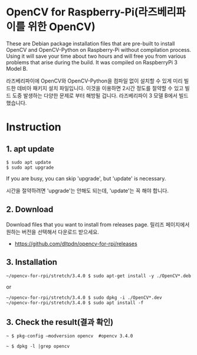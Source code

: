 # OpenCV for Raspberry-Pi(라즈베리파이를 위한 OpenCV)
These are Debian package installation files that are pre-built to install OpenCV and OpenCV-Python on Raspberry-Pi without compilation process.
Using it will save your time about two hours and will free you from various problems that arise during the build.
It was compiled on RaspberryPi 3 Model B.

라즈베리파이에 OpenCV와 OpenCV-Python을 컴파일 없이 설치할 수 있게 미리 빌드한 데비아 패키지 설치 파일입니다.
이것을 이용하면 2시간 정도를 절약할 수 있고 빌드 도중 발생하는 다양한 문제로 부터 해방될 겁니다.
라즈베리파이 3 모델 B에서 빌드했습니다.


# Instruction

## 1. apt update
```
$ sudo apt update
$ sudo apt upgrade
```
If you are busy, you can skip 'upgrade', but 'update' is necessary.

시간을 절약하려면 'upgrade'는 안해도 되는데, 'update'는 꼭 해야 합니다.

## 2. Download
Download files that you want to install from releases page.
릴리즈 페이지에서 원하는 버전을 선택해서 다운로드 받으세요.

* https://github.com/dltpdn/opencv-for-rpi/releases

## 3. Installation
```
~/opencv-for-rpi/stretch/3.4.0 $ sudo apt-get install -y ./OpenCV*.deb
```
or
```
~/opencv-for-rpi/stretch/3.4.0 $ sudo dpkg -i ./OpenCV*.dev
~/opencv-for-rpi/stretch/3.4.0 $ sudo apt install -f
```

## 3. Check the result(결과 확인)
```
~ $ pkg-config —modversion opencv  #opencv 3.4.0
```
```
~ $ dpkg -l |grep opencv
```
